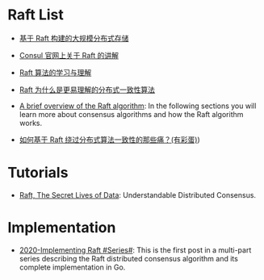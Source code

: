 # Raft List

- [基于 Raft 构建的大规模分布式存储](https://zhuanlan.zhihu.com/p/23872141)

- [Consul 官网上关于 Raft 的讲解](https://www.consul.io/docs/internals/consensus.html)

- [Raft 算法的学习与理解](http://bingotree.cn/?p=611)

- [Raft 为什么是更易理解的分布式一致性算法](http://www.cnblogs.com/mindwind/p/5231986.html)

- [A brief overview of the Raft algorithm](http://blog.carlosgaldino.com/a-brief-overview-of-the-raft-algorithm.html): In the following sections you will learn more about consensus algorithms and how the Raft algorithm works.

- [如何基于 Raft 绕过分布式算法一致性的那些痛？(有彩蛋)](http://mp.weixin.qq.com/s/twCsA0CupyyDK_KtKmdQvQ))

# Tutorials

- [Raft, The Secret Lives of Data](http://thesecretlivesofdata.com/raft/): Understandable Distributed Consensus.

# Implementation

- [2020-Implementing Raft #Series#](https://eli.thegreenplace.net/2020/implementing-raft-part-0-introduction/): This is the first post in a multi-part series describing the Raft distributed consensus algorithm and its complete implementation in Go.
